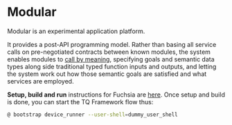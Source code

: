 Modular
=======

Modular is an experimental application platform.

It provides a post-API programming model. Rather than basing all
service calls on pre-negotiated contracts between known modules, the
system enables modules to
[call by meaning](http://www.vpri.org/pdf/tr2014003_callbymeaning.pdf),
specifying goals and semantic data types along side traditional typed
function inputs and outputs, and letting the system work out how those
semantic goals are satisfied and what services are employed.

**Setup, build and run** instructions for Fuchsia are
[here](https://fuchsia.googlesource.com/manifest/+/master/README.md). Once setup
and build is done, you can start the TQ Framework flow thus:

```sh
@ bootstrap device_runner --user-shell=dummy_user_shell
```
